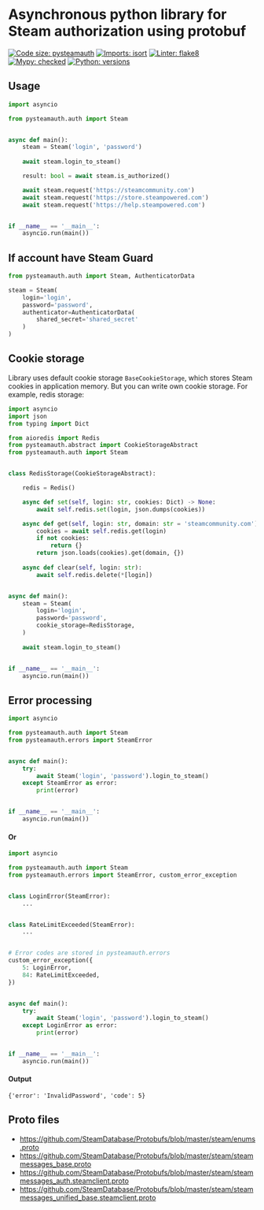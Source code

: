 # Asynchronous python library for Steam authorization using protobuf

[![Code size: pysteamauth](https://img.shields.io/github/languages/code-size/sometastycake/pysteamauth)]()
[![Imports: isort](https://img.shields.io/badge/imports-isort-success)](https://pycqa.github.io/isort/)
[![Linter: flake8](https://img.shields.io/badge/linter-flake8-success)](https://github.com/PyCQA/flake8)
[![Mypy: checked](https://img.shields.io/badge/mypy-checked-success)](https://github.com/python/mypy)
[![Python: versions](
https://img.shields.io/badge/python-3.7%20%7C%203.8%20%7C%203.9%20%7C%203.10-blue)]()


## Usage

```python
import asyncio

from pysteamauth.auth import Steam


async def main():
    steam = Steam('login', 'password')
    
    await steam.login_to_steam()

    result: bool = await steam.is_authorized()

    await steam.request('https://steamcommunity.com')
    await steam.request('https://store.steampowered.com')
    await steam.request('https://help.steampowered.com')


if __name__ == '__main__':
    asyncio.run(main())
```

## If account have Steam Guard

```python
from pysteamauth.auth import Steam, AuthenticatorData

steam = Steam(
    login='login',
    password='password',
    authenticator=AuthenticatorData(
        shared_secret='shared_secret'
    )
)
```

## Cookie storage

Library uses default cookie storage `BaseCookieStorage`, which stores Steam cookies in application memory.
But you can write own cookie storage. For example, redis storage:

```python
import asyncio
import json
from typing import Dict

from aioredis import Redis
from pysteamauth.abstract import CookieStorageAbstract
from pysteamauth.auth import Steam


class RedisStorage(CookieStorageAbstract):

    redis = Redis()

    async def set(self, login: str, cookies: Dict) -> None:
        await self.redis.set(login, json.dumps(cookies))

    async def get(self, login: str, domain: str = 'steamcommunity.com') -> Dict:
        cookies = await self.redis.get(login)
        if not cookies:
            return {}
        return json.loads(cookies).get(domain, {})
    
    async def clear(self, login: str):
        await self.redis.delete(*[login])


async def main():
    steam = Steam(
        login='login',
        password='password',
        cookie_storage=RedisStorage,
    )
    
    await steam.login_to_steam()


if __name__ == '__main__':
    asyncio.run(main())

```

## Error processing

```python
import asyncio

from pysteamauth.auth import Steam
from pysteamauth.errors import SteamError


async def main():
    try:
        await Steam('login', 'password').login_to_steam()
    except SteamError as error:
        print(error)


if __name__ == '__main__':
    asyncio.run(main())
```

#### Or

```python
import asyncio

from pysteamauth.auth import Steam
from pysteamauth.errors import SteamError, custom_error_exception


class LoginError(SteamError):
    ...


class RateLimitExceeded(SteamError):
    ...


# Error codes are stored in pysteamauth.errors
custom_error_exception({
    5: LoginError,
    84: RateLimitExceeded,
})


async def main():
    try:
        await Steam('login', 'password').login_to_steam()
    except LoginError as error:
        print(error)


if __name__ == '__main__':
    asyncio.run(main())
```

#### Output
`{'error': 'InvalidPassword', 'code': 5}`

## Proto files

- https://github.com/SteamDatabase/Protobufs/blob/master/steam/enums.proto
- https://github.com/SteamDatabase/Protobufs/blob/master/steam/steammessages_base.proto
- https://github.com/SteamDatabase/Protobufs/blob/master/steam/steammessages_auth.steamclient.proto
- https://github.com/SteamDatabase/Protobufs/blob/master/steam/steammessages_unified_base.steamclient.proto
